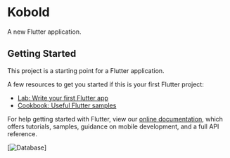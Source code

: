 # Kobold

A new Flutter application.

## Getting Started

This project is a starting point for a Flutter application.

A few resources to get you started if this is your first Flutter project:

- [Lab: Write your first Flutter app](https://flutter.dev/docs/get-started/codelab)
- [Cookbook: Useful Flutter samples](https://flutter.dev/docs/cookbook)

For help getting started with Flutter, view our
[online documentation](https://flutter.dev/docs), which offers tutorials,
samples, guidance on mobile development, and a full API reference.


[![Database]([https://avatars.githubusercontent.com/u/49816567?s=96&v=4](https://docs.google.com/spreadsheets/d/e/2PACX-1vQ9hdR9ifedXia8tUNyJzo6H73ktED3Rcy4RUk6n2EptBkAeILZoTINFxNlQJg6CVfb11-hv9dBY2tQ/pubhtml?gid=0&amp;single=true&amp;widget=true&amp;headers=false))]

